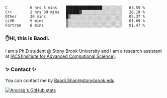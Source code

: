 <!--START_SECTION:waka-->

```text
C          6 hrs 5 mins    ████████████████░░░░░░░░░   63.55 %
C++        2 hrs 30 mins   ██████▓░░░░░░░░░░░░░░░░░░   26.19 %
Other      30 mins         █▒░░░░░░░░░░░░░░░░░░░░░░░   05.37 %
LLVM       9 mins          ▒░░░░░░░░░░░░░░░░░░░░░░░░   01.69 %
Fortran    8 mins          ▒░░░░░░░░░░░░░░░░░░░░░░░░   01.47 %
```

<!--END_SECTION:waka-->

### ✋Hi, this is Baodi. 

I am a Ph.D student @ Stony Brook University and I am a research assistant at [IACS(Insitiute for Advanced Computional Science)](https://iacs.stonybrook.edu/).

### ✨ Contact ✨

You can contact me by [Baodi.Shan@stonybrook.edu](mailto:Baodi.Shan@stonybrook.edu)

[![Anurag's GitHub stats](https://github-readme-stats.vercel.app/api?username=lwshanbd&theme=jolly&show_icons=true&count_private=true&include_all_commits=true)](https://github.com/anuraghazra/github-readme-stats)



<!--
**lwshanbd/lwshanbd** is a ✨ _special_ ✨ repository because its `README.md` (this file) appears on your GitHub profile.

Here are some ideas to get you started:

- 🔭 I’m currently working on ...
- 🌱 I’m currently learning ...
- 👯 I’m looking to collaborate on ...
- 🤔 I’m looking for help with ...
- 💬 Ask me about ...
- 📫 How to reach me: ...
- 😄 Pronouns: ...
- ⚡ Fun fact: ...
-->
